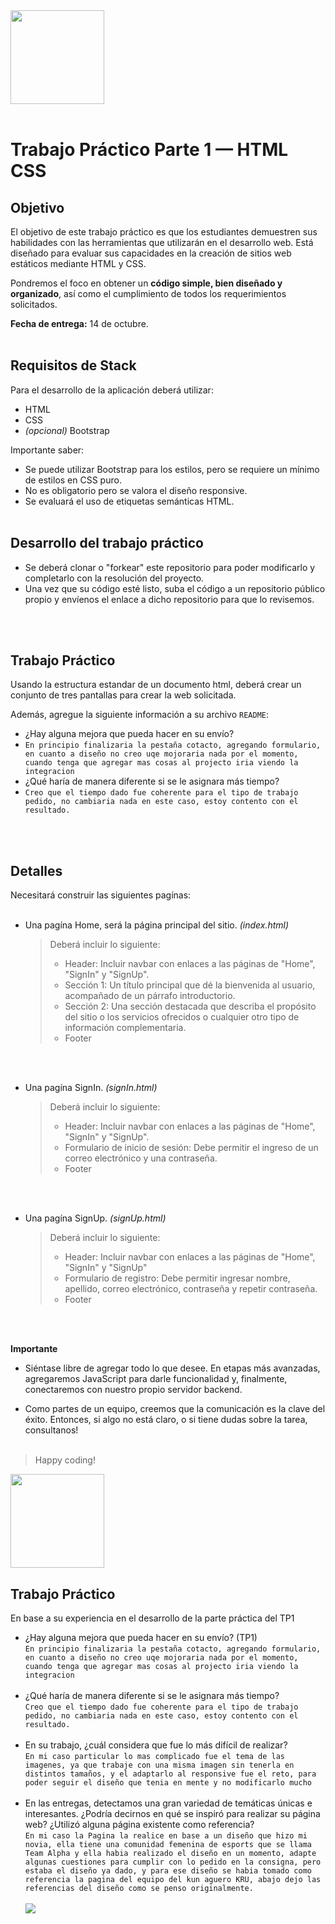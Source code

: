 <img src="assets/utn_logo.svg" width="150">
<br/>
<br/>

# Trabajo Práctico Parte 1 — HTML CSS

## Objetivo

El objetivo de este trabajo práctico es que los estudiantes demuestren sus habilidades con las herramientas que utilizarán en el desarrollo web. Está diseñado para evaluar sus capacidades en la creación de sitios web estáticos mediante HTML y CSS.

Pondremos el foco en obtener un **código simple, bien diseñado y organizado**, así como el cumplimiento de todos los requerimientos solicitados.

**Fecha de entrega:** 14 de octubre.
<br/>
<br/>

## Requisitos de Stack

Para el desarrollo de la aplicación deberá utilizar:

- HTML
- CSS
- _(opcional)_ Bootstrap

Importante saber:

- Se puede utilizar Bootstrap para los estilos, pero se requiere un mínimo de estilos en CSS puro.
- No es obligatorio pero se valora el diseño responsive.
- Se evaluará el uso de etiquetas semánticas HTML.
  <br/>
  <br/>

## Desarrollo del trabajo práctico

- Se deberá clonar o "forkear" este repositorio para poder modificarlo y completarlo con la resolución del proyecto.
- Una vez que su código esté listo, suba el código a un repositorio público propio y envíenos el enlace a dicho repositorio para que lo revisemos.

<br/><br/>

## Trabajo Práctico

Usando la estructura estandar de un documento html, deberá crear un conjunto de tres pantallas para crear la web solicitada.

Además, agregue la siguiente información a su archivo `README`:

- ¿Hay alguna mejora que pueda hacer en su envío?
-  `En principio finalizaria la pestaña cotacto, agregando formulario, en cuanto a diseño no creo uqe mojoraria nada por el momento, cuando tenga que agregar mas cosas al projecto iria viendo la integracion`
- ¿Qué haría de manera diferente si se le asignara más tiempo?
-   `Creo que el tiempo dado fue coherente para el tipo de trabajo pedido, no cambiaria nada en este caso, estoy contento con el resultado.`
  <br/>
  <br/>

## Detalles

Necesitará construir las siguientes pagínas:
<br/>
<br/>

- Una pagína Home, será la página principal del sitio. _(index.html)_
  <br/>

  > Deberá incluir lo siguiente:
  >
  > - Header: Incluir navbar con enlaces a las páginas de "Home", "SignIn" y "SignUp".
  > - Sección 1: Un título principal que dé la bienvenida al usuario, acompañado de un párrafo introductorio.
  > - Sección 2: Una sección destacada que describa el propósito del sitio o los servicios ofrecidos o cualquier otro tipo de información complementaria.
  > - Footer

<br/>
<br/>

- Una pagína SignIn. _(signIn.html)_
  <br/>

  > Deberá incluir lo siguiente:
  >
  > - Header: Incluir navbar con enlaces a las páginas de "Home", "SignIn" y "SignUp".
  > - Formulario de inicio de sesión: Debe permitir el ingreso de un correo electrónico y una contraseña.
  > - Footer

<br/>
<br/>

- Una pagína SignUp. _(signUp.html)_
  <br/>

  > Deberá incluir lo siguiente:
  >
  > - Header: Incluir navbar con enlaces a las páginas de "Home", "SignIn" y "SignUp"
  > - Formulario de registro: Debe permitir ingresar nombre, apellido, correo electrónico, contraseña y repetir contraseña.
  > - Footer

<br/>
<br/>

**Importante**

- Siéntase libre de agregar todo lo que desee. En etapas más avanzadas, agregaremos JavaScript para darle funcionalidad y, finalmente, conectaremos con nuestro propio servidor backend.

- Como partes de un equipo, creemos que la comunicación es la clave del éxito. Entonces, si algo no está claro, o si tiene dudas sobre la tarea, consultanos!
  <br/>
  <br/>

> Happy coding!

<img src="https://user-images.githubusercontent.com/5693916/30273942-84252588-96fb-11e7-9420-5516b92cb1f7.gif" width="150">


## Trabajo Práctico

En base a su experiencia en el desarrollo de la parte práctica del TP1

- ¿Hay alguna mejora que pueda hacer en su envío? (TP1)<br/>
  `En principio finalizaria la pestaña cotacto, agregando formulario, en cuanto a diseño no creo uqe mojoraria nada por el momento, cuando tenga que agregar mas cosas al projecto iria viendo la integracion`<br/><br/>
- ¿Qué haría de manera diferente si se le asignara más tiempo?<br/>
  `Creo que el tiempo dado fue coherente para el tipo de trabajo pedido, no cambiaria nada en este caso, estoy contento con el resultado.`<br/><br/>
- En su trabajo, ¿cuál considera que fue lo más difícil de realizar?<br/>
  `En mi caso particular lo mas complicado fue el tema de las imagenes, ya que trabaje con una misma imagen sin tenerla en distintos tamaños, y el adaptarlo al responsive fue el reto, para poder seguir el diseño que tenia en mente y no modificarlo mucho`<br/><br/>
- En las entregas, detectamos una gran variedad de temáticas únicas e interesantes. ¿Podría decirnos en qué se inspiró para realizar su página web? ¿Utilizó alguna página existente como referencia?<br/>
  `En mi caso la Pagina la realice en base a un diseño que hizo mi novia, ella tiene una comunidad femenina de esports que se llama Team Alpha y ella habia realizado el diseño en un momento, adapte algunas cuestiones para cumplir con lo pedido en la consigna, pero estaba el diseño ya dado, y para ese diseño se habia tomado como referencia la pagina del equipo del kun aguero KRU, abajo dejo las referencias del diseño como se penso originalmente.`<br/><br/>
  <img src="https://imgur.com/a/a12Ndy1">
